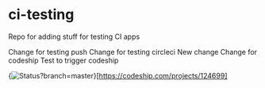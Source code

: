 # ci-testing
Repo for adding stuff for testing CI apps

Change for testing push
Change for testing circleci
New change
Change for codeship
Test to trigger codeship

{<img src="https://codeship.com/projects/7567ef60-920a-0133-b99e-523794f49c32/status?branch=master" alt="Status?branch=master" />}[https://codeship.com/projects/124699]
